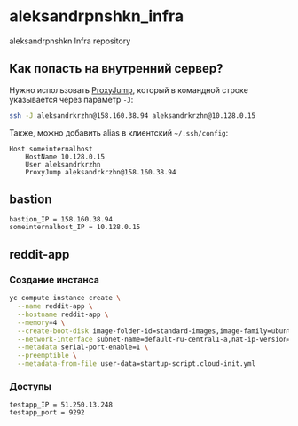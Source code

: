 # aleksandrpnshkn_infra
aleksandrpnshkn Infra repository

## Как попасть на внутренний сервер?
Нужно использовать [ProxyJump](https://en.wikibooks.org/wiki/OpenSSH/Cookbook/Proxies_and_Jump_Hosts#Jump_Hosts_--_Passing_Through_a_Gateway_or_Two), который в командной строке указывается через параметр `-J`:
```bash
ssh -J aleksandrkrzhn@158.160.38.94 aleksandrkrzhn@10.128.0.15
```

Также, можно добавить alias в клиентский `~/.ssh/config`:
```
Host someinternalhost
	HostName 10.128.0.15
	User aleksandrkrzhn
	ProxyJump aleksandrkrzhn@158.160.38.94
```

## bastion
```
bastion_IP = 158.160.38.94
someinternalhost_IP = 10.128.0.15
```

## reddit-app
### Создание инстанса
```bash
yc compute instance create \
  --name reddit-app \
  --hostname reddit-app \
  --memory=4 \
  --create-boot-disk image-folder-id=standard-images,image-family=ubuntu-1604-lts,size=10GB \
  --network-interface subnet-name=default-ru-central1-a,nat-ip-version=ipv4 \
  --metadata serial-port-enable=1 \
  --preemptible \
  --metadata-from-file user-data=startup-script.cloud-init.yml
```

### Доступы
```
testapp_IP = 51.250.13.248
testapp_port = 9292
```
